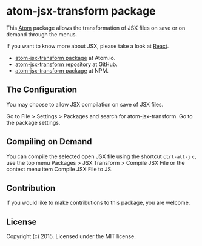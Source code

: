 # atom-jsx-transform package

This [Atom](https://atom.io/) package allows the transformation of JSX files on save or on demand through the menus.

If you want to know more about JSX, please take a look at [React](http://facebook.github.io/react/).

* [atom-jsx-transform package](https://atom.io/packages/atom-jsx-transform/) at Atom.io.
* [atom-jsx-transform repository](https://github.com/darlesson/atom-jsx-transform/) at GitHub.
* [atom-jsx-transform package](https://www.npmjs.com/package/atom-jsx-transform/) at NPM.

## The Configuration

You may choose to allow JSX compilation on save of JSX files.

Go to File > Settings > Packages and search for atom-jsx-transform. Go to the package settings.

## Compiling on Demand

You can compile the selected open JSX file using the shortcut `ctrl-alt-j` `c`, use the top menu Packages > JSX Transform > Compile JSX File
or the context menu item Compile JSX File to JS.

## Contribution

If you would like to make contributions to this package, you are welcome.

## License
Copyright (c) 2015. Licensed under the MIT license.

